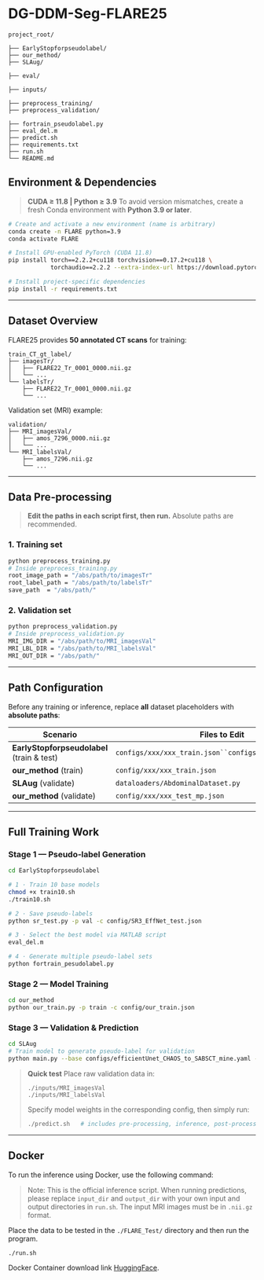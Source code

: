 # DG-DDM-Seg-FLARE25

```
project_root/

├── EarlyStopforpseudolabel/
├── our_method/
├── SLAug/

├── eval/

├── inputs/

├── preprocess_training/
├── preprocess_validation/

├── fortrain_pseudolabel.py
├── eval_del.m
├── predict.sh
├── requirements.txt
├── run.sh
└── README.md
```

## Environment & Dependencies

> **CUDA ≥ 11.8 | Python ≥ 3.9**
>  To avoid version mismatches, create a fresh Conda environment with **Python 3.9 or later**.

```bash
# Create and activate a new environment (name is arbitrary)
conda create -n FLARE python=3.9
conda activate FLARE

# Install GPU‑enabled PyTorch (CUDA 11.8)
pip install torch==2.2.2+cu118 torchvision==0.17.2+cu118 \
            torchaudio==2.2.2 --extra-index-url https://download.pytorch.org/whl/cu118

# Install project‑specific dependencies
pip install -r requirements.txt
```

------

## Dataset Overview

FLARE25 provides **50 annotated CT scans** for training:

```
train_CT_gt_label/
├── imagesTr/
│   ├── FLARE22_Tr_0001_0000.nii.gz
│   └── ...
└── labelsTr/
    ├── FLARE22_Tr_0001_0000.nii.gz
    └── ...
```

Validation set (MRI) example:

```
validation/
├── MRI_imagesVal/
│   ├── amos_7296_0000.nii.gz
│   └── ...
└── MRI_labelsVal/
    ├── amos_7296.nii.gz
    └── ...
```

------

## Data Pre‑processing

> **Edit the paths in each script first, then run.** Absolute paths are recommended.

### 1. Training set

```bash
python preprocess_training.py
# Inside preprocess_training.py
root_image_path = "/abs/path/to/imagesTr"
root_label_path = "/abs/path/to/labelsTr"
save_path  = "/abs/path/"
```

### 2. Validation set

```bash
python preprocess_validation.py
# Inside preprocess_validation.py
MRI_IMG_DIR = "/abs/path/to/MRI_imagesVal"
MRI_LBL_DIR = "/abs/path/to/MRI_labelsVal"
MRI_OUT_DIR = "/abs/path/"
```

------

## Path Configuration

Before any training or inference, replace **all** dataset placeholders with **absolute paths**:

| Scenario                                   | Files to Edit                                           | Key Field(s)                                                 |
| ------------------------------------------ | ------------------------------------------------------- | ------------------------------------------------------------ |
| **EarlyStopforpseudolabel** (train & test) | `configs/xxx/xxx_train.json``configs/xxx/xxx_test.json` | `datasets.dataroot`                                          |
| **our_method** (train)                     | `config/xxx/xxx_train.json`                             | `datasets.train.dataroot``datasets.train.cond_pesudolabel_sequence` |
| **SLAug** (validate)                       | `dataloaders/AbdominalDataset.py`                       | `BASEDIR`                                                    |
| **our_method** (validate)                  | `config/xxx/xxx_test_mp.json`                           | `datasets.train.dataroot``datasets.train.cond_pesudolabel_sequence` |

------

## Full Training Work

### Stage 1 — Pseudo‑label Generation

```bash
cd EarlyStopforpseudolabel

# 1 · Train 10 base models
chmod +x train10.sh
./train10.sh

# 2 · Save pseudo‑labels
python sr_test.py -p val -c config/SR3_EffNet_test.json

# 3 · Select the best model via MATLAB script
eval_del.m

# 4 · Generate multiple pseudo‑label sets
python fortrain_pesudolabel.py
```

### Stage 2 — Model Training

```bash
cd our_method
python our_train.py -p train -c config/our_train.json
```

### Stage 3 — Validation & Prediction

```bash
cd SLAug
# Train model to generate pseudo‑label for validation
python main.py --base configs/efficientUnet_CHAOS_to_SABSCT_mine.yaml --seed 23
```

> **Quick test**
>  Place raw validation data in:
>
> ```
> ./inputs/MRI_imagesVal
> ./inputs/MRI_labelsVal
> ```
>
> Specify model weights in the corresponding config, then simply run:
>
> ```bash
> ./predict.sh   # includes pre‑processing, inference, post‑processing
> ```

------

## Docker

To run the inference using Docker, use the following command:

> Note: This is the official inference script. When running predictions, please replace `input_dir` and `output_dir` with your own input and output directories in `run.sh`. The input MRI images must be in `.nii.gz` format.

Place the data to be tested in the `./FLARE_Test/` directory and then run the program.

```
./run.sh
```

Docker Container download link [HuggingFace](https://huggingface.co/hryang/DG-DDM-Seg-FLARE25/).
